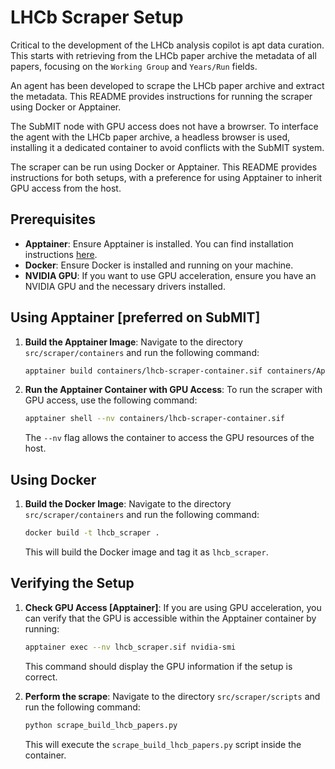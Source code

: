 # LHCb Scraper Setup

Critical to the development of the LHCb analysis copilot is apt data curation. This starts with retrieving from the LHCb paper archive the metadata of all papers, focusing on the `Working Group` and `Years/Run` fields.

An agent has been developed to scrape the LHCb paper archive and extract the metadata. This README provides instructions for running the scraper using Docker or Apptainer.

The SubMIT node with GPU access does not have a browrser. To interface the agent with the LHCb paper archive, a headless browser is used, installing it a dedicated container to avoid conflicts with the SubMIT system.

The scraper can be run using Docker or Apptainer. This README provides instructions for both setups, with a preference for using Apptainer to inherit GPU access from the host.


## Prerequisites

- **Apptainer**: Ensure Apptainer is installed. You can find installation instructions [here](https://apptainer.org/docs/user/quickstart.html).
- **Docker**: Ensure Docker is installed and running on your machine.
- **NVIDIA GPU**: If you want to use GPU acceleration, ensure you have an NVIDIA GPU and the necessary drivers installed.

## Using Apptainer [preferred on SubMIT]

1. **Build the Apptainer Image**:
   Navigate to the directory `src/scraper/containers` and run the following command:

   ```bash
   apptainer build containers/lhcb-scraper-container.sif containers/Apptainer.def
   ```

2. **Run the Apptainer Container with GPU Access**:
   To run the scraper with GPU access, use the following command:

   ```bash
   apptainer shell --nv containers/lhcb-scraper-container.sif
   ```

   The `--nv` flag allows the container to access the GPU resources of the host.

## Using Docker

1. **Build the Docker Image**:
   Navigate to the directory `src/scraper/containers` and run the following command:

   ```bash
   docker build -t lhcb_scraper .
   ```

   This will build the Docker image and tag it as `lhcb_scraper`.

## Verifying the Setup

1. **Check GPU Access [Apptainer]**:
   If you are using GPU acceleration, you can verify that the GPU is accessible within the Apptainer container by running:

   ```bash
   apptainer exec --nv lhcb_scraper.sif nvidia-smi
   ```

   This command should display the GPU information if the setup is correct.

2. **Perform the scrape**:
   Navigate to the directory `src/scraper/scripts` and run the following command:

   ```bash
   python scrape_build_lhcb_papers.py
   ```
   This will execute the `scrape_build_lhcb_papers.py` script inside the container.
